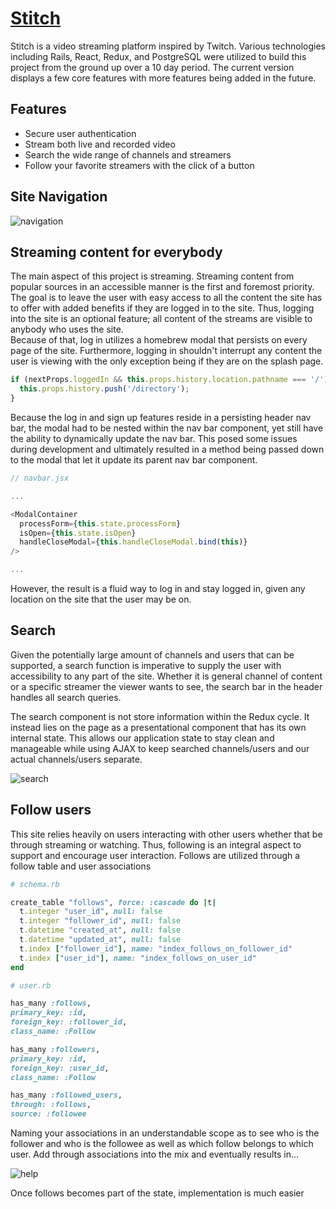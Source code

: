 # [Stitch](stitch-tv.herokuapp.com)

Stitch is a video streaming platform inspired by Twitch.  Various technologies
including Rails, React, Redux, and PostgreSQL were utilized to build this project
from the ground up over a 10 day period.  The current version displays a few
core features with more features being added in the future.

## Features

* Secure user authentication
* Stream both live and recorded video
* Search the wide range of channels and streamers
* Follow your favorite streamers with the click of a button

## Site Navigation
![navigation](https://imgur.com/exg9w0I.gif 'Happy little gifs')

## Streaming content for everybody

The main aspect of this project is streaming.  Streaming content from popular sources
in an accessible manner is the first and foremost priority.  The goal is to leave
the user with easy access to all the content the site has to offer with added benefits
if they are logged in to the site.  Thus, logging into the site is an optional
feature; all content of the streams are visible to anybody who uses the site.  
Because of that, log in utilizes a homebrew modal that persists on every page of
the site.  Furthermore, logging in shouldn't interrupt any content the user is
viewing with the only exception being if they are on the splash page.

```javascript
if (nextProps.loggedIn && this.props.history.location.pathname === '/') {
  this.props.history.push('/directory');
}
```

Because the log in and sign up features reside in a persisting header nav bar,
the modal had to be nested within the nav bar component, yet still have the ability
to dynamically update the nav bar.  This posed some issues during development and
ultimately resulted in a method being passed down to the modal that let it update
its parent nav bar component.

```javascript
// navbar.jsx

...

<ModalContainer
  processForm={this.state.processForm}
  isOpen={this.state.isOpen}
  handleCloseModal={this.handleCloseModal.bind(this)}
/>

...

```

However, the result is a fluid way to log in and stay logged in, given any location
on the site that the user may be on.

## Search

Given the potentially large amount of channels and users that can be supported,
a search function is imperative to supply the user with accessibility to any part
of the site.  Whether it is general channel of content or a specific streamer the
viewer wants to see, the search bar in the header handles all search queries.

The search component is not store information within the Redux cycle.  It instead
lies on the page as a presentational component that has its own internal state.
This allows our application state to stay clean and manageable while using AJAX
to keep searched channels/users and our actual channels/users separate.

![search](https://imgur.com/0lCIfnz.gif 'scrollable dropdown!')

## Follow users

This site relies heavily on users interacting with other users whether that be
through streaming or watching.  Thus, following is an integral aspect to support
and encourage user interaction.  Follows are utilized through a follow table and user
associations

```ruby
# schema.rb

create_table "follows", force: :cascade do |t|
  t.integer "user_id", null: false
  t.integer "follower_id", null: false
  t.datetime "created_at", null: false
  t.datetime "updated_at", null: false
  t.index ["follower_id"], name: "index_follows_on_follower_id"
  t.index ["user_id"], name: "index_follows_on_user_id"
end

```

```ruby
# user.rb

has_many :follows,
primary_key: :id,
foreign_key: :follower_id,
class_name: :Follow

has_many :followers,
primary_key: :id,
foreign_key: :user_id,
class_name: :Follow

has_many :followed_users,
through: :follows,
source: :followee

```

Naming your associations in an understandable scope as to see who is the follower
and who is the followee as well as which follow belongs to which user.  Add through
associations into the mix and eventually results in...

![help](https://imgur.com/O67J4o0.gif 'help')

Once follows becomes part of the state, implementation is much easier
